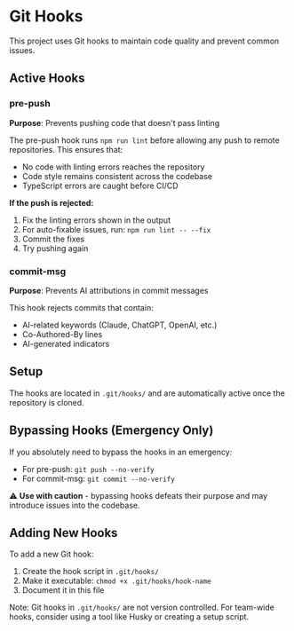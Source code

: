 # Git Hooks

This project uses Git hooks to maintain code quality and prevent common issues.

## Active Hooks

### pre-push
**Purpose**: Prevents pushing code that doesn't pass linting

The pre-push hook runs `npm run lint` before allowing any push to remote repositories. This ensures that:
- No code with linting errors reaches the repository
- Code style remains consistent across the codebase
- TypeScript errors are caught before CI/CD

**If the push is rejected:**
1. Fix the linting errors shown in the output
2. For auto-fixable issues, run: `npm run lint -- --fix`
3. Commit the fixes
4. Try pushing again

### commit-msg
**Purpose**: Prevents AI attributions in commit messages

This hook rejects commits that contain:
- AI-related keywords (Claude, ChatGPT, OpenAI, etc.)
- Co-Authored-By lines
- AI-generated indicators

## Setup

The hooks are located in `.git/hooks/` and are automatically active once the repository is cloned.

## Bypassing Hooks (Emergency Only)

If you absolutely need to bypass the hooks in an emergency:
- For pre-push: `git push --no-verify`
- For commit-msg: `git commit --no-verify`

⚠️ **Use with caution** - bypassing hooks defeats their purpose and may introduce issues into the codebase.

## Adding New Hooks

To add a new Git hook:
1. Create the hook script in `.git/hooks/`
2. Make it executable: `chmod +x .git/hooks/hook-name`
3. Document it in this file

Note: Git hooks in `.git/hooks/` are not version controlled. For team-wide hooks, consider using a tool like Husky or creating a setup script.